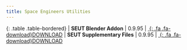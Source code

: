 ```yaml
---
title: Space Engineers Utilities
---
```


<div class="table-responsive">

{: .table .table-bordered}
| **SEUT Blender Addon** | 0.9.95 | [*&nbsp;*{: .fa .fa-download}DOWNLOAD](https://github.com/enenra/space-engineers-utilities/releases/download/v0.9.95/space_engineers_utilities_0_9_95.zip)
| **SEUT Supplementary Files** | 0.9.95 | [*&nbsp;*{: .fa .fa-download}DOWNLOAD](https://github.com/enenra/space-engineers-utilities/releases/download/v0.9.95/SEUT.zip)

</div>
